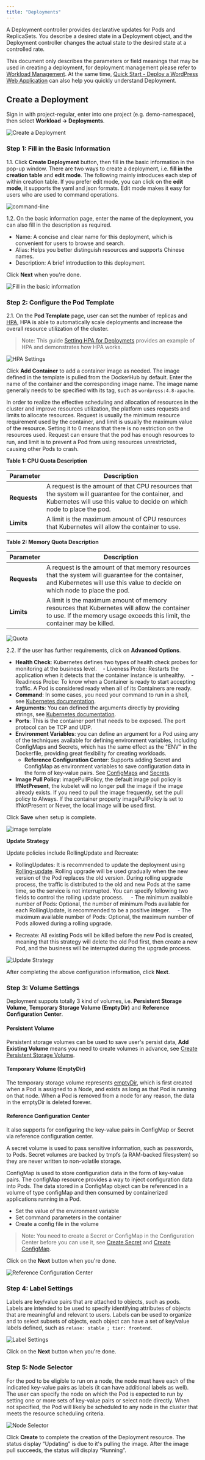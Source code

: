 ```yaml
---
title: "Deployments"
---
```


A Deployment controller provides declarative updates for Pods and ReplicaSets. You describe a desired state in a Deployment object, and the Deployment controller changes the actual state to the desired state at a controlled rate. 

This document only describes the parameters or field meanings that may be used in creating a deployment, for deployment management please refer to [Workload Management](../../workload/workload-management/). At the same time, [Quick Start - Deploy a WordPress Web Application](../../quick-start/wordpress-deployment/) can also help you quickly understand Deployment.

## Create a Deployment

Sign in with project-regular, enter into one project (e.g. demo-namespace), then select **Workload → Deployments**.

![Create a Deployment](https://pek3b.qingstor.com/kubesphere-docs/png/20190312111041.png)

### Step 1: Fill in the Basic Information

1.1. Click **Create Deployment** button, then fill in the basic information in the pop-up window. There are two ways to create a deployment, i.e. **fill in the creation table** and **edit mode**. The following mainly introduces each step of within creation table. If you prefer edit mode, you can click on the **edit mode**, it supports the yaml and json formats. Edit mode makes it easy for users who are used to command operations.

![command-line](https://pek3b.qingstor.com/kubesphere-docs/png/20190311153946.png)

1.2. On the basic information page, enter the name of the deployment, you can also fill in the description as required.

- Name: A concise and clear name for this deployment, which is convenient for users to browse and search.
- Alias: Helps you better distinguish resources and supports Chinese names.
- Description: A brief introduction to this deployment.

Click **Next** when you're done.

![Fill in the basic information](https://pek3b.qingstor.com/kubesphere-docs/png/20190311154158.png)

### Step 2: Configure the Pod Template

2.1. On the **Pod Template** page, user can set the number of replicas and [HPA](https://kubernetes.io/docs/tasks/run-application/horizontal-pod-autoscale-walkthrough), HPA is able to automatically scale deployments and increase the overall resource utilization of the cluster. 

> Note: This guide [Setting HPA for Deploymets](../../quick-start/hpa) provides an example of HPA and demonstrates how HPA works.

![HPA Settings](https://pek3b.qingstor.com/kubesphere-docs/png/20190311154740.png)

Click **Add Container** to add a container image as needed. The image defined in the template is pulled from the DockerHub by default. Enter the name of the container and the corresponding image name. The image name generally needs to be specified with its tag, such as `wordpress:4.8-apache`.

In order to realize the effective scheduling and allocation of resources in the cluster and improve resources utilization, the platform uses requests and limits to allocate resources. Request is usually the minimum resource requirement used by the container, and limit is usually the maximum value of the resource. Setting it to 0 means that there is no restriction on the resources used. Request can ensure that the pod has enough resources to run, and limit is to prevent a Pod from using resources unrestricted，causing other Pods to crash.

**Table 1: CPU Quota Description**

|Parameter|Description|
|---|---|
|**Requests**|A request is the amount of that CPU resources that the system will guarantee for the container, and Kubernetes will use this value to decide on which node to place the pod.  |
|**Limits**|A limit is the maximum amount of CPU resources that Kubernetes will allow the container to use.  |

**Table 2: Memory Quota Description**

|Parameter|Description|
|---|---|
|**Requests**|A request is the amount of that memory resources that the system will guarantee for the container, and Kubernetes will use this value to decide on which node to place the pod. |
|**Limits**|A limit is the maximum amount of memory resources that Kubernetes will allow the container to use. If the memory usage exceeds this limit, the container may be killed. |

![Quota](https://pek3b.qingstor.com/kubesphere-docs/png/20190312205428.png)

2.2. If the user has further requirements, click on **Advanced Options**.

- **Health Check**: Kubernetes defines two types of health check probes for monitoring at the business level. 
   - Liveness Probe: Restarts the application when it detects that the container instance is unhealthy.
   - Readiness Probe: To know when a Container is ready to start accepting traffic. A Pod is considered ready when all of its Containers are ready. 
- **Command**: In some cases, you need your command to run in a shell, see [Kubernetes documentation](https://kubernetes.io/docs/tasks/inject-data-application/define-command-Argument-container/#run-a-command-in-a-shell).
- **Arguments**: You can defined the arguments directly by providing strings, see [Kubernetes documentation](https://kubernetes.io/docs/tasks/inject-data-application/define-command-argument-container/).
- **Ports**: This is the container port that needs to be exposed. The port protocol can be TCP and UDP.
- **Environment Variables**: you can define an argument for a Pod using any of the techniques available for defining environment variables, including ConfigMaps and Secrets, which has the same effect as the "ENV" in the Dockerfile, providing great flexibility for creating workloads.
    - **Reference Configuration Center**: Supports adding Secret and ConfigMap as environment variables to save configuration data in the form of key-value pairs. See [ConfigMaps](../../configuration/configmaps) and [Secrets](../../configuration/secrets).
- **Image Pull Policy**: imagePullPolicy, the default image pull policy is **IfNotPresent**, the kubelet will no longer pull the image if the image already exists. If you need to pull the image frequently, set the pull policy to Always. If the container property imagePullPolicy is set to IfNotPresent or Never, the local image will be used first.

Click **Save** when setup is complete.

![image template](https://pek3b.qingstor.com/kubesphere-docs/png/20190311214334.png)

**Update Strategy**

Update policies include RollingUpdate and Recreate:

- RollingUpdates: It is recommended to update the deployment using [Rolling-update](https://kubernetes.io/docs/reference/generated/kubectl/kubectl-commands#rolling-update). Rolling upgrade will be used gradually when the new version of the Pod replaces the old version. During rolling upgrade process, the traffic is distributed to the old and new Pods at the same time, so the service is not interrupted. You can specify following two fields to control the rolling update process.
    - The minimum available number of Pods: Optional, the number of minimum Pods available for each RollingUpdate, is recommended to be a positive integer.
    - The maximum available number of Pods: Optional, the maximum number of Pods allowed during a rolling upgrade.

- Recreate: All existing Pods will be killed before the new Pod is created, meaning that this strategy will delete the old Pod first, then create a new Pod, and the business will be interrupted during the upgrade process.

![Update Strategy](https://pek3b.qingstor.com/kubesphere-docs/png/20190311215456.png)

After completing the above configuration information, click **Next**.

### Step 3: Volume Settings

Deployment suppots totally 3 kind of volumes, i.e. **Persistent Storage Volume**, **Temporary Storage Volume (EmptyDir)** and **Reference Configuration Center**.

#### Persistent Volume

Persistent storage volumes can be used to save user's persist data, **Add Existing Volume** means you need to create volumes in advance, see [Create Persistent Storage Volume](../../storage/pvc). 

#### Temporary Volume (EmptyDir)

The temporary storage volume represents [emptyDir](https://kubernetes.cn/docs/concepts/storage/volumes/#emptydir), which is first created when a Pod is assigned to a Node, and exists as long as that Pod is running on that node. When a Pod is removed from a node for any reason, the data in the emptyDir is deleted forever.

#### Reference Configuration Center

It also supports for configuring the key-value pairs ​​in ConfigMap or Secret via reference configuration center.

A secret volume is used to pass sensitive information, such as passwords, to Pods. Secret volumes are backed by tmpfs (a RAM-backed filesystem) so they are never written to non-volatile storage. 

ConfigMap is used to store configuration data in the form of key-value pairs. The configMap resource provides a way to inject configuration data into Pods. The data stored in a ConfigMap object can be referenced in a volume of type configMap and then consumed by containerized applications running in a Pod.

- Set the value of the environment variable
- Set command parameters in the container
- Create a config file in the volume

> Note: You need to create a Secret or ConfigMap in the Configuration Center before you can use it, see [Create Secret](../../configuration/secrets/#Create-secret) and [Create ConfigMap](../../configuration/configmaps).

Click on the **Next** button when you're done.

![Reference Configuration Center](https://pek3b.qingstor.com/kubesphere-docs/png/20190312101454.png)

### Step 4: Label Settings

Labels are key/value pairs that are attached to objects, such as pods. Labels are intended to be used to specify identifying attributes of objects that are meaningful and relevant to users. Labels can be used to organize and to select subsets of objects, each object can have a set of key/value labels defined, such as `relase: stable ; tier: frontend`.

![Label Settings](https://pek3b.qingstor.com/kubesphere-docs/png/20190312102359.png)

Click on the **Next** button when you're done.

### Step 5: Node Selector

For the pod to be eligible to run on a node, the node must have each of the indicated key-value pairs as labels (it can have additional labels as well). The user can specify the node on which the Pod is expected to run by setting one or more sets of key-value pairs or select node directly. When not specified, the Pod will likely be scheduled to any node in the cluster that meets the resource scheduling criteria.

![Node Selector](https://pek3b.qingstor.com/kubesphere-docs/png/20190312102641.png)

Click **Create** to complete the creation of the Deployment resource. The status display “Updating” is due to it's pulling the image. After the image pull succeeds, the status will display “Running”.